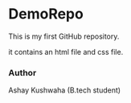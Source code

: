 # DemoRepo

This is my first GitHub repository.

it contains an html file and css file.


###  Author
Ashay Kushwaha (B.tech student)
